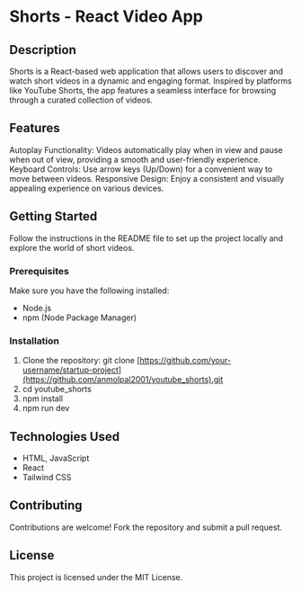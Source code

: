# Shorts - React Video App

## Description

Shorts is a React-based web application that allows users to discover and watch short videos in a dynamic and engaging format. Inspired by platforms like YouTube Shorts, the app features a seamless interface for browsing through a curated collection of videos.

## Features

Autoplay Functionality: Videos automatically play when in view and pause when out of view, providing a smooth and user-friendly experience.
Keyboard Controls: Use arrow keys (Up/Down) for a convenient way to move between videos.
Responsive Design: Enjoy a consistent and visually appealing experience on various devices.


## Getting Started

Follow the instructions in the README file to set up the project locally and explore the world of short videos.

### Prerequisites

Make sure you have the following installed:

- Node.js
- npm (Node Package Manager)

### Installation

1. Clone the repository: git clone [https://github.com/your-username/startup-project](https://github.com/anmolpal2001/youtube_shorts).git
2. cd youtube_shorts
3. npm install
4. npm run dev

## Technologies Used

  - HTML, JavaScript
  - React
  - Tailwind CSS


## Contributing
Contributions are welcome! Fork the repository and submit a pull request.

## License
This project is licensed under the MIT License.
